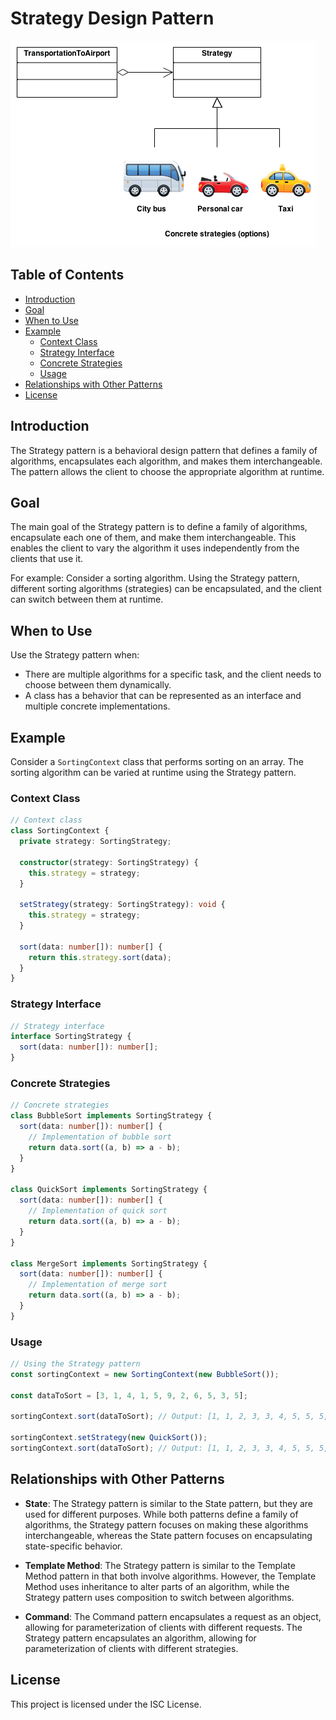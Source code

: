 # Strategy Design Pattern

![Strategy](strategy_image.png)

## Table of Contents

- [Introduction](#introduction)
- [Goal](#goal)
- [When to Use](#when-to-use)
- [Example](#example)
  - [Context Class](#context-class)
  - [Strategy Interface](#strategy-interface)
  - [Concrete Strategies](#concrete-strategies)
  - [Usage](#usage)
- [Relationships with Other Patterns](#relationships-with-other-patterns)
- [License](#license)

## Introduction

The Strategy pattern is a behavioral design pattern that defines a family of algorithms, encapsulates each algorithm, and makes them interchangeable. The pattern allows the client to choose the appropriate algorithm at runtime.

## Goal

The main goal of the Strategy pattern is to define a family of algorithms, encapsulate each one of them, and make them interchangeable. This enables the client to vary the algorithm it uses independently from the clients that use it.

For example: Consider a sorting algorithm. Using the Strategy pattern, different sorting algorithms (strategies) can be encapsulated, and the client can switch between them at runtime.

## When to Use

Use the Strategy pattern when:

- There are multiple algorithms for a specific task, and the client needs to choose between them dynamically.
- A class has a behavior that can be represented as an interface and multiple concrete implementations.

## Example

Consider a `SortingContext` class that performs sorting on an array. The sorting algorithm can be varied at runtime using the Strategy pattern.

### Context Class

```typescript
// Context class
class SortingContext {
  private strategy: SortingStrategy;

  constructor(strategy: SortingStrategy) {
    this.strategy = strategy;
  }

  setStrategy(strategy: SortingStrategy): void {
    this.strategy = strategy;
  }

  sort(data: number[]): number[] {
    return this.strategy.sort(data);
  }
}
```

### Strategy Interface

```typescript
// Strategy interface
interface SortingStrategy {
  sort(data: number[]): number[];
}
```

### Concrete Strategies

```typescript
// Concrete strategies
class BubbleSort implements SortingStrategy {
  sort(data: number[]): number[] {
    // Implementation of bubble sort
    return data.sort((a, b) => a - b);
  }
}

class QuickSort implements SortingStrategy {
  sort(data: number[]): number[] {
    // Implementation of quick sort
    return data.sort((a, b) => a - b);
  }
}

class MergeSort implements SortingStrategy {
  sort(data: number[]): number[] {
    // Implementation of merge sort
    return data.sort((a, b) => a - b);
  }
}
```

### Usage

```typescript
// Using the Strategy pattern
const sortingContext = new SortingContext(new BubbleSort());

const dataToSort = [3, 1, 4, 1, 5, 9, 2, 6, 5, 3, 5];

sortingContext.sort(dataToSort); // Output: [1, 1, 2, 3, 3, 4, 5, 5, 5, 6, 9]

sortingContext.setStrategy(new QuickSort());
sortingContext.sort(dataToSort); // Output: [1, 1, 2, 3, 3, 4, 5, 5, 5, 6, 9]
```

## Relationships with Other Patterns

- **State**: The Strategy pattern is similar to the State pattern, but they are used for different purposes. While both patterns define a family of algorithms, the Strategy pattern focuses on making these algorithms interchangeable, whereas the State pattern focuses on encapsulating state-specific behavior.

- **Template Method**: The Strategy pattern is similar to the Template Method pattern in that both involve algorithms. However, the Template Method uses inheritance to alter parts of an algorithm, while the Strategy pattern uses composition to switch between algorithms.

- **Command**: The Command pattern encapsulates a request as an object, allowing for parameterization of clients with different requests. The Strategy pattern encapsulates an algorithm, allowing for parameterization of clients with different strategies.

## License

This project is licensed under the ISC License.
